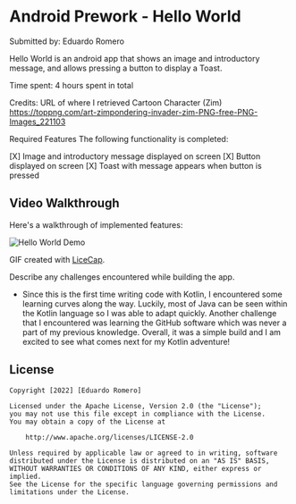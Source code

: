 # Android Prework - Hello World

Submitted by: Eduardo Romero

Hello World is an android app that shows an image and introductory message, and allows pressing a button to display a Toast. 

Time spent: 4 hours spent in total

Credits:
URL of where I retrieved Cartoon Character (Zim)
https://toppng.com/art-zimpondering-invader-zim-PNG-free-PNG-Images_221103

Required Features
The following functionality is completed:

[X] Image and introductory message displayed on screen
[X] Button displayed on screen
[X] Toast with message appears when button is pressed 

## Video Walkthrough

Here's a walkthrough of implemented features:

<img src='https://imgur.com/a/uVDmtmC' title='Hello World Demo'/>

GIF created with [LiceCap](http://www.cockos.com/licecap/).  

Describe any challenges encountered while building the app.

- Since this is the first time writing code with Kotlin, I encountered 
some learning curves along the way. Luckily, most of Java can be seen 
within the Kotlin language so I was able to adapt quickly. Another challenge
that I encountered was learning the GitHub software which was never a part of 
my previous knowledge. Overall, it was a simple build and I am excited to see
what comes next for my Kotlin adventure!

## License

    Copyright [2022] [Eduardo Romero]

    Licensed under the Apache License, Version 2.0 (the "License");
    you may not use this file except in compliance with the License.
    You may obtain a copy of the License at

        http://www.apache.org/licenses/LICENSE-2.0

    Unless required by applicable law or agreed to in writing, software
    distributed under the License is distributed on an "AS IS" BASIS,
    WITHOUT WARRANTIES OR CONDITIONS OF ANY KIND, either express or implied.
    See the License for the specific language governing permissions and
    limitations under the License.

